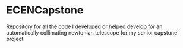 # ECENCapstone
Repository for all the code I developed or helped develop for an automatically collimating newtonian telescope for my senior capstone project
